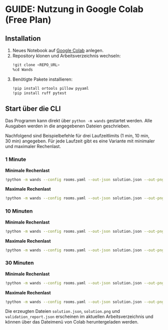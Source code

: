# GUIDE: Nutzung in Google Colab (Free Plan)

## Installation

1. Neues Notebook auf [Google Colab](https://colab.research.google.com) anlegen.
2. Repository klonen und Arbeitsverzeichnis wechseln:
   ```bash
   !git clone <REPO_URL>
   %cd Wands
   ```
3. Benötigte Pakete installieren:
   ```bash
   !pip install ortools pillow pyyaml
   !pip install ruff pytest
   ```

## Start über die CLI

Das Programm kann direkt über `python -m wands` gestartet werden. Alle Ausgaben werden in die angegebenen Dateien geschrieben.

Nachfolgend sind Beispielbefehle für drei Laufzeitlimits (1 min, 10 min, 30 min) angegeben. Für jede Laufzeit gibt es eine Variante mit minimaler und maximaler Rechenlast.

### 1 Minute

**Minimale Rechenlast**
```bash
!python -m wands --config rooms.yaml --out-json solution.json --out-png solution.png --validate validation_report.json --time-limit 60 --threads 1 --progress off
```

**Maximale Rechenlast**
```bash
!python -m wands --config rooms.yaml --out-json solution.json --out-png solution.png --validate validation_report.json --time-limit 60 --threads 2 --progress auto
```

### 10 Minuten

**Minimale Rechenlast**
```bash
!python -m wands --config rooms.yaml --out-json solution.json --out-png solution.png --validate validation_report.json --time-limit 600 --threads 1 --progress off
```

**Maximale Rechenlast**
```bash
!python -m wands --config rooms.yaml --out-json solution.json --out-png solution.png --validate validation_report.json --time-limit 600 --threads 2 --progress auto
```

### 30 Minuten

**Minimale Rechenlast**
```bash
!python -m wands --config rooms.yaml --out-json solution.json --out-png solution.png --validate validation_report.json --time-limit 1800 --threads 1 --progress off
```

**Maximale Rechenlast**
```bash
!python -m wands --config rooms.yaml --out-json solution.json --out-png solution.png --validate validation_report.json --time-limit 1800 --threads 2 --progress auto
```

Die erzeugten Dateien `solution.json`, `solution.png` und `validation_report.json` erscheinen im aktuellen Arbeitsverzeichnis und können über das Dateimenü von Colab heruntergeladen werden.
